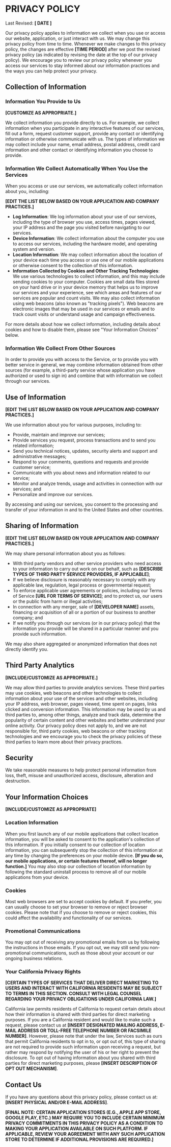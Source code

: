 # PRIVACY POLICY

Last Revised: **[ DATE ]**

Our privacy policy applies to information we collect when you use or access our website, application, or just interact with us. We may change this privacy policy from time to time. Whenever we make changes to this privacy policy, the changes are effective **[TIME PERIOD]** after we post the revised privacy policy (as indicated by revising the date at the top of our privacy policy). We encourage you to review our privacy policy whenever you access our services to stay informed about our information practices and the ways you can help protect your privacy.

## Collection of Information

### Information You Provide to Us

**[CUSTOMIZE AS APPROPRIATE.]**

We collect information you provide directly to us. For example, we collect information when you participate in any interactive features of our services, fill out a form, request customer support, provide any contact or identifying information or otherwise communicate with us. The types of information we may collect include your name, email address, postal address, credit card information and other contact or identifying information you choose to provide.

### Information We Collect Automatically When You Use the Services

When you access or use our services, we automatically collect information about you, including:

**[EDIT THE LIST BELOW BASED ON YOUR APPLICATION AND COMPANY PRACTICES.]**

* **Log Information**: We log information about your use of our services, including the type of browser you use, access times, pages viewed, your IP address and the page you visited before navigating to our services.
* **Device Information**: We collect information about the computer you use to access our services, including the hardware model, and operating system and version.
* **Location Information**: We may collect information about the location of your device each time you access or use one of our mobile applications or otherwise consent to the collection of this information.
* **Information Collected by Cookies and Other Tracking Technologies**: We use various technologies to collect information, and this may include sending cookies to your computer. Cookies are small data files stored on your hard drive or in your device memory that helps us to improve our services and your experience, see which areas and features of our services are popular and count visits. We may also collect information using web beacons (also known as "tracking pixels"). Web beacons are electronic images that may be used in our services or emails and to track count visits or understand usage and campaign effectiveness.

For more details about how we collect information, including details about cookies and how to disable them, please see "Your Information Choices" below.

### Information We Collect From Other Sources

In order to provide you with access to the Service, or to provide you with better service in general, we may combine information obtained from other sources (for example, a third-party service whose application you have authorized or used to sign in) and combine that with information we collect through our services.

## Use of Information

**[EDIT THE LIST BELOW BASED ON YOUR APPLICATION AND COMPANY PRACTICES.]**

We use information about you for various purposes, including to:

* Provide, maintain and improve our services;
* Provide services you request, process transactions and to send you related information;
* Send you technical notices, updates, security alerts and support and administrative messages;
* Respond to your comments, questions and requests and provide customer service;
* Communicate with you about news and information related to our service;
* Monitor and analyze trends, usage and activities in connection with our services; and
* Personalize and improve our services.

By accessing and using our services, you consent to the processing and transfer of your information in and to the United States and other countries.

## Sharing of Information

**[EDIT THE LIST BELOW BASED ON YOUR APPLICATION AND COMPANY PRACTICES.]**

We may share personal information about you as follows:

* With third party vendors and other service providers who need access to your information to carry out work on our behalf, such as **[DESCRIBE TYPES OF THIRD PARTY SERVICE PROVIDERS, IF APPLICABLE]**;
* If we believe disclosure is reasonably necessary to comply with any applicable law, regulation, legal process or governmental request;
* To enforce applicable user agreements or policies, including our Terms of Service **[URL FOR TERMS OF SERVICE]**; and to protect us, our users or the public from harm or illegal activities;
* In connection with any merger, sale of **[DEVELOPER NAME]** assets, financing or acquisition of all or a portion of our business to another company; and
* If we notify you through our services (or in our privacy policy) that the information you provide will be shared in a particular manner and you provide such information.

We may also share aggregated or anonymized information that does not directly identify you.

## Third Party Analytics

**[INCLUDE/CUSTOMIZE AS APPROPRIATE.]**

We may allow third parties to provide analytics services. These third parties may use cookies, web beacons and other technologies to collect information about your use of the services and other websites, including your IP address, web browser, pages viewed, time spent on pages, links clicked and conversion information. This information may be used by us and third parties to, among other things, analyze and track data, determine the popularity of certain content and other websites and better understand your online activity. Our privacy policy does not apply to, and we are not responsible for, third party cookies, web beacons or other tracking technologies and we encourage you to check the privacy policies of these third parties to learn more about their privacy practices.

## Security

We take reasonable measures to help protect personal information from loss, theft, misuse and unauthorized access, disclosure, alteration and destruction.

## Your Information Choices

**[INCLUDE/CUSTOMIZE AS APPROPRIATE]**

### Location Information

When you first launch any of our mobile applications that collect location information, you will be asked to consent to the application's collection of this information.   If you initially consent to our collection of location information, you can subsequently stop the collection of this information at any time by changing the preferences on your mobile device.  **[If you do so, our mobile applications, or certain features thereof, will no longer function.]**  You may also stop our collection of location information by following the standard uninstall process to remove all of our mobile applications from your device.

### Cookies

Most web browsers are set to accept cookies by default. If you prefer, you can usually choose to set your browser to remove or reject browser cookies. Please note that if you choose to remove or reject cookies, this could affect the availability and functionality of our services.

### Promotional Communications

You may opt out of receiving any promotional emails from us by following the instructions in those emails. If you opt out, we may still send you non-promotional communications, such as those about your account or our ongoing business relations.

### Your California Privacy Rights

**[CERTAIN TYPES OF SERVICES THAT DELIVER DIRECT MARKETING TO USERS AND INTERACT WITH CALIFORNIA RESIDENTS MAY BE SUBJECT TO TERMS IN THIS SECTION. CONSULT WITH LEGAL COUNSEL REGARDING YOUR PRIVACY OBLIGATIONS UNDER CALIFORNIA LAW.]**

California law permits residents of California to request certain details about how their information is shared with third parties for direct marketing purposes.  If you are a California resident and would like to make such a request, please contact us at **[INSERT DESIGNATED MAILING ADDRESS, E-MAIL ADDRESS OR TOLL-FREE TELEPHONE NUMBER OR FACSIMILE NUMBER]**.  However, please note that under the law, Services such as ours that permit California residents to opt in to, or opt out of, this type of sharing are not required to provide such information upon receiving a request, but rather may respond by notifying the user of his or her right to prevent the disclosure.  To opt out of having information about you shared with third parties for direct marketing purposes, please **[INSERT DESCRIPTION OF OPT OUT MECHANISM]**.

## Contact Us

If you have any questions about this privacy policy, please contact us at:  **[INSERT PHYSICAL AND/OR E-MAIL ADDRESS]**.

**[FINAL NOTE: CERTAIN APPLICATION STORES (E.G., APPLE APP STORE, GOOGLE PLAY, ETC.) MAY REQUIRE YOU TO INCLUDE CERTAIN MINIMUM PRIVACY COMMITMENTS IN THIS PRIVACY POLICY AS A CONDITION TO MAKING YOUR APPLICATION AVAILABLE ON SUCH PLATFORM. IF APPLICABLE, REVIEW YOUR AGREEMENT WITH ANY SUCH APPLICATION STORE TO DETERMINE IF ADDITIONAL PROVISIONS ARE REQUIRED.]**
